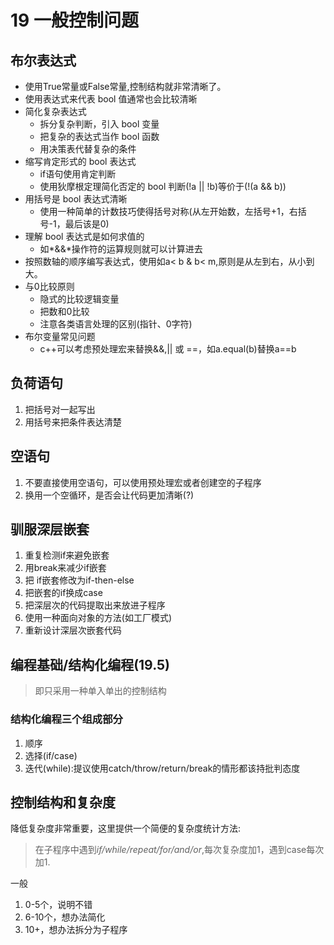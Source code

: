 # 19 一般控制问题

## 布尔表达式
* 使用True常量或False常量,控制结构就非常清晰了。
* 使用表达式来代表 bool 值通常也会比较清晰
* 简化复杂表达式
  - 拆分复杂判断，引入 bool 变量
  - 把复杂的表达式当作 bool 函数
  - 用决策表代替复杂的条件
* 缩写肯定形式的 bool 表达式
   - if语句使用肯定判断
   - 使用狄摩根定理简化否定的 bool 判断(!a || !b)等价于(!(a && b))
* 用括号是 bool 表达式清晰
   - 使用一种简单的计数技巧使得括号对称(从左开始数，左括号+1，右括号-1，最后该是0)
* 理解 bool 表达式是如何求值的
   - 如*&&*操作符的运算规则就可以计算进去
* 按照数轴的顺序编写表达式，使用如a< b & b< m,原则是从左到右，从小到大。
* 与0比较原则
  - 隐式的比较逻辑变量
  - 把数和0比较
  - 注意各类语言处理的区别(指针、0字符)
* 布尔变量常见问题
  - c++可以考虑预处理宏来替换&&,|| 或 ==，如a.equal(b)替换a==b

## 负荷语句
1. 把括号对一起写出
2. 用括号来把条件表达清楚


## 空语句
1. 不要直接使用空语句，可以使用预处理宏或者创建空的子程序
2. 换用一个空循环，是否会让代码更加清晰(?)


## 驯服深层嵌套
1. 重复检测if来避免嵌套
2. 用break来减少if嵌套
3. 把 if嵌套修改为if-then-else
4. 把嵌套的if换成case
5. 把深层次的代码提取出来放进子程序
6. 使用一种面向对象的方法(如工厂模式)
7. 重新设计深层次嵌套代码



## 编程基础/结构化编程(19.5)
> 即只采用一种单入单出的控制结构  

### 结构化编程三个组成部分
1. 顺序
2. 选择(if/case)
3. 迭代(while):提议使用catch/throw/return/break的情形都该持批判态度



## 控制结构和复杂度
降低复杂度非常重要，这里提供一个简便的复杂度统计方法:
> 在子程序中遇到*if/while/repeat/for/and/or*,每次复杂度加1，遇到case每次加1.

一般

1. 0-5个，说明不错
2. 6-10个，想办法简化
3. 10+，想办法拆分为子程序 




